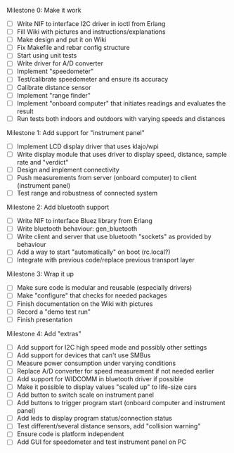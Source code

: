 Milestone 0: Make it work

- [ ] Write NIF to interface I2C driver in ioctl from Erlang
- [ ] Fill Wiki with pictures and instructions/explanations
- [ ] Make design and put it on Wiki
- [ ] Fix Makefile and rebar config structure
- [ ] Start using unit tests
- [ ] Write driver for A/D converter
- [ ] Implement "speedometer"
- [ ] Test/calibrate speedometer and ensure its accuracy
- [ ] Calibrate distance sensor
- [ ] Implement "range finder"
- [ ] Implement "onboard computer" that initiates readings and evaluates the result
- [ ] Run tests both indoors and outdoors with varying speeds and distances

Milestone 1: Add support for "instrument panel"

- [ ] Implement LCD display driver that uses klajo/wpi
- [ ] Write display module that uses driver to display speed, distance, sample rate and "verdict"
- [ ] Design and implement connectivity
- [ ] Push measurements from server (onboard computer) to client (instrument panel)
- [ ] Test range and robustness of connected system

Milestone 2: Add bluetooth support

- [ ] Write NIF to interface Bluez library from Erlang
- [ ] Write bluetooth behaviour: gen_bluetooth
- [ ] Write client and server that use bluetooth "sockets" as provided by behaviour
- [ ] Add a way to start "automatically" on boot (rc.local?)
- [ ] Integrate with previous code/replace previous transport layer

Milestone 3: Wrap it up

- [ ] Make sure code is modular and reusable (especially drivers)
- [ ] Make "configure" that checks for needed packages
- [ ] Finish documentation on the Wiki with pictures
- [ ] Record a "demo test run"
- [ ] Finish presentation

Milestone 4: Add "extras"

- [ ] Add support for I2C high speed mode and possibly other settings
- [ ] Add support for devices that can't use SMBus
- [ ] Measure power consumption under varying conditions
- [ ] Replace A/D converter for speed measurement if not needed earlier
- [ ] Add support for WIDCOMM in bluetooth driver if possible
- [ ] Make it possible to display values "scaled up" to life-size cars
- [ ] Add button to switch scale on instrument panel
- [ ] Add buttons to trigger program start (onboard computer and instrument panel)
- [ ] Add leds to display program status/connection status
- [ ] Test different/several distance sensors, add "collision warning"
- [ ] Ensure code is platform independent
- [ ] Add GUI for speedometer and test instrument panel on PC
